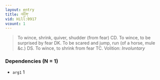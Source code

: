 ```yaml
---
layout: entry
title: འདྲོག་
vid: Hill:0917
vcount: 1
---
```

> To wince, shrink, quiver, shudder (from fear) CD\. To wince, to be surprised by fear DK\. To be scared and jump, run (of a horse, mule &c\.) DS\. To wince, to shrink from fear TC\.
> Volition: _Involuntary_


### Dependencies (N = 1)
* `arg1` 1

